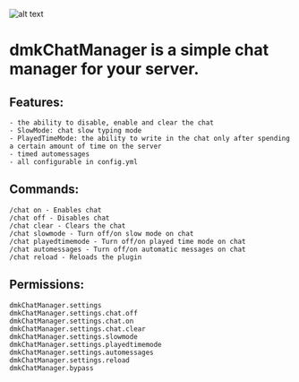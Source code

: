 ![alt text](https://i.imgur.com/OAnP1VJ.png)


# dmkChatManager is a simple chat manager for your server.

## Features:
```
- the ability to disable, enable and clear the chat
- SlowMode: chat slow typing mode
- PlayedTimeMode: the ability to write in the chat only after spending a certain amount of time on the server
- timed automessages
- all configurable in config.yml
```


## Commands:
```
/chat on - Enables chat
/chat off - Disables chat
/chat clear - Clears the chat
/chat slowmode - Turn off/on slow mode on chat
/chat playedtimemode - Turn off/on played time mode on chat
/chat automessages - Turn off/on automatic messages on chat
/chat reload - Reloads the plugin
```


## Permissions:
```
dmkChatManager.settings
dmkChatManager.settings.chat.off
dmkChatManager.settings.chat.on
dmkChatManager.settings.chat.clear
dmkChatManager.settings.slowmode
dmkChatManager.settings.playedtimemode
dmkChatManager.settings.automessages
dmkChatManager.settings.reload
dmkChatManager.bypass
```
